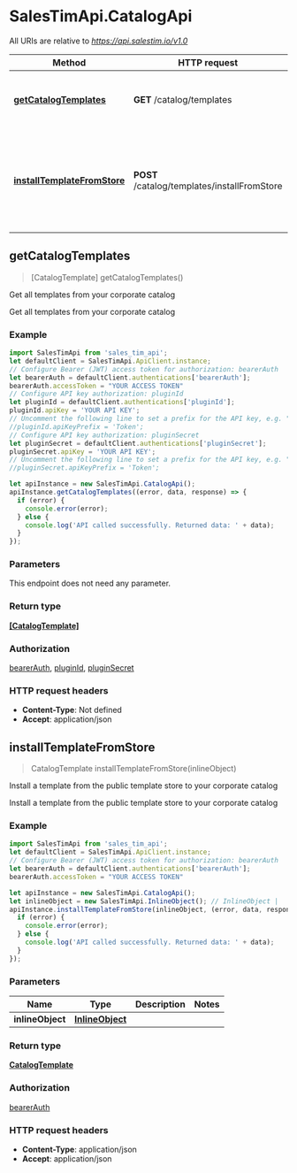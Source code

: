 # SalesTimApi.CatalogApi

All URIs are relative to *https://api.salestim.io/v1.0*

Method | HTTP request | Description
------------- | ------------- | -------------
[**getCatalogTemplates**](CatalogApi.md#getCatalogTemplates) | **GET** /catalog/templates | Get all templates from your corporate catalog
[**installTemplateFromStore**](CatalogApi.md#installTemplateFromStore) | **POST** /catalog/templates/installFromStore | Install a template from the public template store to your corporate catalog



## getCatalogTemplates

> [CatalogTemplate] getCatalogTemplates()

Get all templates from your corporate catalog

Get all templates from your corporate catalog

### Example

```javascript
import SalesTimApi from 'sales_tim_api';
let defaultClient = SalesTimApi.ApiClient.instance;
// Configure Bearer (JWT) access token for authorization: bearerAuth
let bearerAuth = defaultClient.authentications['bearerAuth'];
bearerAuth.accessToken = "YOUR ACCESS TOKEN"
// Configure API key authorization: pluginId
let pluginId = defaultClient.authentications['pluginId'];
pluginId.apiKey = 'YOUR API KEY';
// Uncomment the following line to set a prefix for the API key, e.g. "Token" (defaults to null)
//pluginId.apiKeyPrefix = 'Token';
// Configure API key authorization: pluginSecret
let pluginSecret = defaultClient.authentications['pluginSecret'];
pluginSecret.apiKey = 'YOUR API KEY';
// Uncomment the following line to set a prefix for the API key, e.g. "Token" (defaults to null)
//pluginSecret.apiKeyPrefix = 'Token';

let apiInstance = new SalesTimApi.CatalogApi();
apiInstance.getCatalogTemplates((error, data, response) => {
  if (error) {
    console.error(error);
  } else {
    console.log('API called successfully. Returned data: ' + data);
  }
});
```

### Parameters

This endpoint does not need any parameter.

### Return type

[**[CatalogTemplate]**](CatalogTemplate.md)

### Authorization

[bearerAuth](../README.md#bearerAuth), [pluginId](../README.md#pluginId), [pluginSecret](../README.md#pluginSecret)

### HTTP request headers

- **Content-Type**: Not defined
- **Accept**: application/json


## installTemplateFromStore

> CatalogTemplate installTemplateFromStore(inlineObject)

Install a template from the public template store to your corporate catalog

Install a template from the public template store to your corporate catalog

### Example

```javascript
import SalesTimApi from 'sales_tim_api';
let defaultClient = SalesTimApi.ApiClient.instance;
// Configure Bearer (JWT) access token for authorization: bearerAuth
let bearerAuth = defaultClient.authentications['bearerAuth'];
bearerAuth.accessToken = "YOUR ACCESS TOKEN"

let apiInstance = new SalesTimApi.CatalogApi();
let inlineObject = new SalesTimApi.InlineObject(); // InlineObject | 
apiInstance.installTemplateFromStore(inlineObject, (error, data, response) => {
  if (error) {
    console.error(error);
  } else {
    console.log('API called successfully. Returned data: ' + data);
  }
});
```

### Parameters


Name | Type | Description  | Notes
------------- | ------------- | ------------- | -------------
 **inlineObject** | [**InlineObject**](InlineObject.md)|  | 

### Return type

[**CatalogTemplate**](CatalogTemplate.md)

### Authorization

[bearerAuth](../README.md#bearerAuth)

### HTTP request headers

- **Content-Type**: application/json
- **Accept**: application/json

